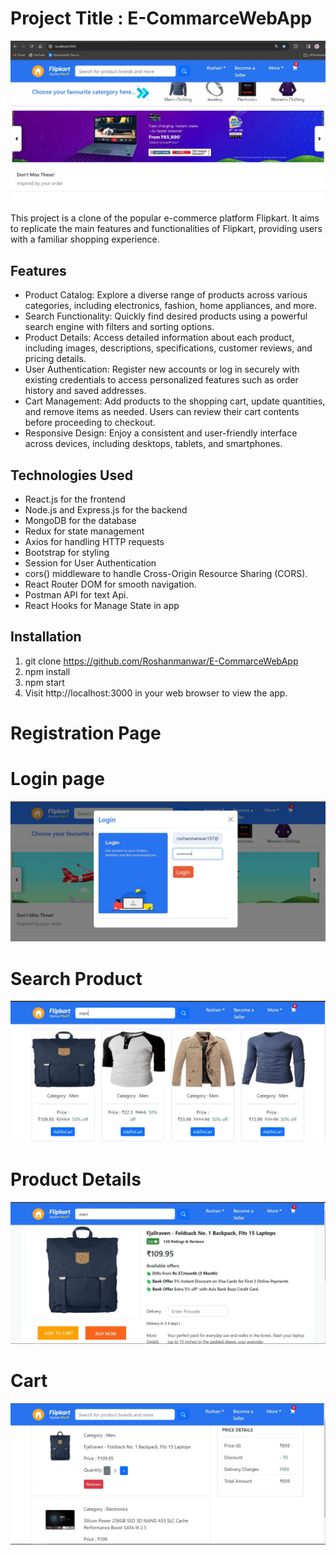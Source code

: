 # Project Title : E-CommarceWebApp

<img src="https://github.com/Roshanmanwar/E-CommarceWebApp/blob/master/home.JPG"/>

This project is a clone of the popular e-commerce platform Flipkart. It aims to replicate the main features and functionalities of Flipkart, providing users with a familiar shopping experience.

## Features

- Product Catalog: Explore a diverse range of products across various categories, including electronics, fashion, home appliances, and more.
- Search Functionality: Quickly find desired products using a powerful search engine with filters and sorting options.
- Product Details: Access detailed information about each product, including images, descriptions, specifications, customer reviews, and pricing details.
- User Authentication: Register new accounts or log in securely with existing credentials to access personalized features such as order history and saved addresses.
- Cart Management: Add products to the shopping cart, update quantities, and remove items as needed. Users can review their cart contents before proceeding to checkout.
- Responsive Design: Enjoy a consistent and user-friendly interface across devices, including desktops, tablets, and smartphones.

## Technologies Used

- React.js for the frontend
- Node.js and Express.js for the backend
- MongoDB for the database
- Redux for state management
- Axios for handling HTTP requests
- Bootstrap for styling
- Session for User Authentication
- cors() middleware to handle Cross-Origin Resource Sharing (CORS).
- React Router DOM for smooth navigation.
- Postman API for text Api.
- React Hooks for Manage State in app

## Installation

1. git clone https://github.com/Roshanmanwar/E-CommarceWebApp
2. npm install
3. npm start
4. Visit http://localhost:3000 in your web browser to view the app.

# Registration Page


# Login page
<img src="https://github.com/Roshanmanwar/E-CommarceWebApp/blob/master/login.JPG"/>


# Search Product
<img src="https://github.com/Roshanmanwar/E-CommarceWebApp/blob/master/product.JPG"/>

# Product Details
<img src="https://github.com/Roshanmanwar/E-CommarceWebApp/blob/master/detail.JPG"/>

# Cart
<img src="https://github.com/Roshanmanwar/E-CommarceWebApp/blob/master/cart.JPG"/>










